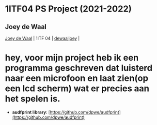 # 1ITF04 PS Project (2021-2022)

## Joey de Waal


[Joey de Waal](mailto:r0881341@student.thomasmore.be) | 1ITF 04 | [dewaaljoey](https://github.com/dewaaljoey) |
# hey, voor mijn project heb ik een programma geschreven dat luisterd naar een microfoon en laat zien(op een lcd scherm) wat er precies aan het spelen is.

- **audfprint library**: [https://github.com/dpwe/audfprint](https://github.com/dpwe/audfprint)
